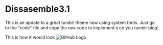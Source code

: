 # Dissasemble3.1
This is an update to a great tumblr theme now using system fonts. Just go to the "code" file and copy the raw code to implement it on you tumblr blog!

This is how it would look
![GitHub Logo](https://github.com/danilosierrac/Dissasemble3.1/blob/master/disassemble%203.0.png)
